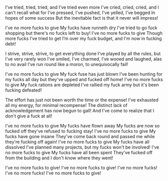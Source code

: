 
I've tried, tried, tried, and I’ve tried even more
I've cried, cried, cried, and I can't recall what for
I’ve pressed, I've pushed, I've yelled, I've begged
In hopes of some success
But the inevitable fact is that it never will impress!


I've no more fucks to give
My fucks have runneth dry
I've tried to go fuck shopping but there's no fucks left to buy!
I've no more fucks to give
Though more fucks I’ve tried to get
I’m over my fuck budget, and I'm now in fucking debt!


I strive, strive, strive, to get everything done
I’ve played by all the rules, but I've very rarely won
I've smiled, I've charmed, I’ve wooed and laughed, alas to no avail
I've run round like a moron, to unequivocally fail!


I've no more fucks to give
My fuck fuse has just blown
I've been hunting for my fucks all day but they've upped and fucked off home!
I've no more fucks to give
My fuck rations are depleted
I've rallied my fuck army but it's been fucking defeated!

The effort has just not been worth the time or the expense!
I've exhausted all my energy, for minimal recompense!
The distinct lack of acknowledgement has now begun to gall!
And I've come to realize that I don't give a fuck at all!

I've no more fucks to give
My fucks have flown away
My fucks are now so fucked off they've refused to fucking stay!
I've no more fucks to give
My fucks have gone insane
They've come back round and passed me while they're fucking off again!
I've no more fucks to give
My fucks have all dissolved
I've planned many projects, but my fucks won't be involved!
I've no more fucks to give
My fucks have all been spent
They've fucked off from the building and I don't know where they went!

I've no more fucks to give!
I've no more fucks to give!
I've no more fucks!
I've no more fucks!
I've no more fucks to give!